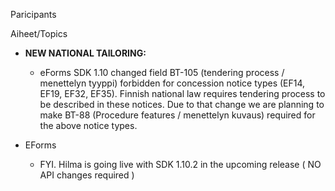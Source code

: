 Paricipants

Aiheet/Topics

* **NEW NATIONAL TAILORING:**
  * eForms SDK 1.10 changed field BT-105 (tendering process / menettelyn tyyppi) forbidden for concession notice types (EF14, EF19, EF32, EF35).
    Finnish national law requires tendering process to be described in these notices.
    Due to that change we are planning to make BT-88 (Procedure features / menettelyn kuvaus) required for the above notice types.

* EForms
  * FYI. Hilma is going live with SDK 1.10.2 in the upcoming release ( NO API changes required )
